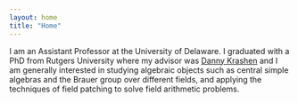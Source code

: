```yaml
---
layout: home
title: "Home"
---
```


I am an Assistant Professor at the University of Delaware. I graduated with a PhD from Rutgers University where my advisor was [Danny Krashen](http://dkrashen.github.io/about/) and I am generally interested in studying algebraic objects such as central simple algebras and the Brauer group over different fields, and applying the techniques of field patching to solve field arithmetic problems.
